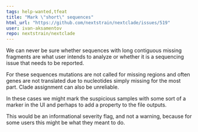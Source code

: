 ```yaml
---
tags: help-wanted,tfeat
title: "Mark \"short\" sequences"
html_url: "https://github.com/nextstrain/nextclade/issues/519"
user: ivan-aksamentov
repo: nextstrain/nextclade
---
```


We can never be sure whether sequences with long contiguous missing fragments are what user intends to analyze or whether it is a sequencing issue that needs to be reported.

For these sequences mutations are not called for missing regions and often genes are not translated due to nucleotides simply missing for the most part. Clade assignment can also be unreliable.

In these cases we might mark the suspicious samples with some sort of a marker in the UI and perhaps to add a property to the file outputs.

This would be an informational severity flag, and not a warning, because for some users this might be what they meant to do.
